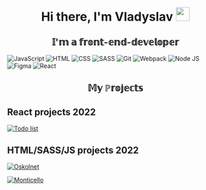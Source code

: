 <h1 align="center"> Hi there, I'm Vladyslav
<img src="https://github.com/blackcater/blackcater/raw/main/images/Hi.gif" height="32"/></h1>
<h2 align="center">𝕀'𝕞 𝕒 𝕗𝕣𝕠𝕟𝕥-𝕖𝕟𝕕-𝕕𝕖𝕧𝕖𝕝𝕠𝕡𝕖𝕣</h2>


![JavaScript](https://img.shields.io/badge/JavaScript-3D2C8D?style=flat-square&logo=javascript&logoColor=)
![HTML](https://img.shields.io/badge/HTML-D83A56?style=flat-square-endpoint&logo=html5&labelColor=F3F3F3) 
![CSS](https://img.shields.io/badge/CSS-6E85B2?style=flat-square-endpoint&logo=css3) 
![SASS](https://img.shields.io/badge/SASS-6E8CB2?style=flat-square-endpoint&logo=sass) 
![Git](https://img.shields.io/badge/Git-6E85B2?style=flat-square-endpoint&logo=git&logoColor=) 
![Webpack](https://img.shields.io/badge/Webpack-blue?style=flat-square-endpoint&logo=webpack&labelColor=F3F3F3&logoColor=blue) 
![Node JS](https://img.shields.io/badge/Node_JS-EADEDE?style=flat-square-endpoint&logo=nodedotjs&logoColor=) 
![Figma](https://img.shields.io/badge/Figma-892CDC?style=flat-square-endpoint&logo=figma&logoColor=892CDC&labelColor=EADEDE)
![React](https://img.shields.io/badge/React-892CDC?style=flat-square-endpoint&logo=react&logoColor=892CDC&labelColor=EADEDE)


<h2 align="center">𝕄𝕪 ℙ𝕣𝕠𝕛𝕖𝕔𝕥𝕤</h2>
<h2>React projects 2022</h2>



[![Todo list](https://img.shields.io/badge/Todo-list-3F3351?style=flat-square-endpoint&logo=github&logoColor=3F3351&labelColor=F3F3F3)](https://slobodianiuk1.github.io/todo-list/)

<h2>HTML/SASS/JS projects 2022</h2>


[![Oskolnet](https://img.shields.io/badge/Oskolnet-3F3351?style=flat-square-endpoint&logo=github&logoColor=3F3351&labelColor=F3F3F3)](https://slobodianiuk1.github.io/oskolnet/dist)

[![Monticello](https://img.shields.io/badge/Monticello-3F3351?style=flat-square-endpoint&logo=github&logoColor=3F3351&labelColor=F3F3F3)](https://slobodianiuk1.github.io/Monticello/)
